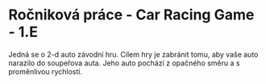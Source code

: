 # Ročniková práce - Car Racing Game - 1.E

Jedná se o 2-d auto závodní hru. Cílem hry je zabránit tomu, aby vaše auto narazilo do soupeřova auta. Jeho auto pochází z opačného směru a s proměnlivou rychlostí.
